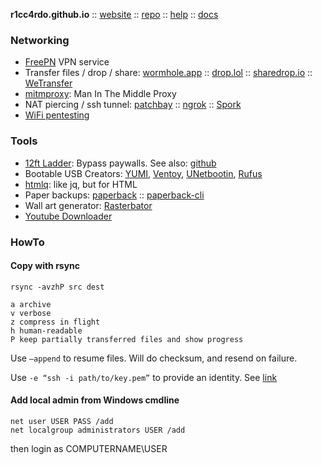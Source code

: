 **r1cc4rdo.github.io** :: [website](https://r1cc4rdo.github.io/) :: [repo](https://github.com/r1cc4rdo/r1cc4rdo.github.io) :: [help](https://pages.github.com/) :: [docs](https://help.github.com/en/categories/working-with-github-pages)

### Networking
* [FreePN](https://www.freepn.org/) VPN service
* Transfer files / drop / share: [wormhole.app](https://wormhole.app/) :: [drop.lol](https://drop.lol/) :: [sharedrop.io](https://www.sharedrop.io/) :: [WeTransfer](https://wetransfer.com/)
* [mitmproxy](https://mitmproxy.org): Man In The Middle Proxy
* NAT piercing / ssh tunnel: [patchbay](https://patchbay.pub/) :: [ngrok](https://ngrok.com/) :: [Spork](https://spork.sh/)
* [WiFi pentesting](WIFI.md)

### Tools
* [12ft Ladder](https://12ft.io/): Bypass paywalls. See also: [github](https://github.com/iamadamdev/bypass-paywalls-chrome)
* Bootable USB Creators: [YUMI](https://www.pendrivelinux.com/yumi-multiboot-usb-creator/), [Ventoy](https://ventoy.net/en/download.html), [UNetbootin](https://unetbootin.github.io/), [Rufus](https://rufus.ie/en/)
* [htmlq](https://github.com/mgdm/htmlq): like jq, but for HTML
* Paper backups: [paperback](https://github.com/cyphar/paperback) :: [paperback-cli](https://github.com/Wikinaut/paperback-cli)
* Wall art generator: [Rasterbator](https://rasterbator.net/)
* [Youtube Downloader](https://yt1s.com)

### HowTo

#### Copy with rsync
```
rsync -avzhP src dest

a archive
v verbose
z compress in flight 
h human-readable
P keep partially transferred files and show progress
```
Use ```—append``` to resume files. Will do checksum, and resend on failure.

Use ```-e “ssh -i path/to/key.pem”``` to provide an identity. See [link](https://unix.stackexchange.com/questions/127352/specify-identity-file-id-rsa-with-rsync)

#### Add local admin from Windows cmdline
```
net user USER PASS /add
net localgroup administrators USER /add
```
then login as COMPUTERNAME\USER
